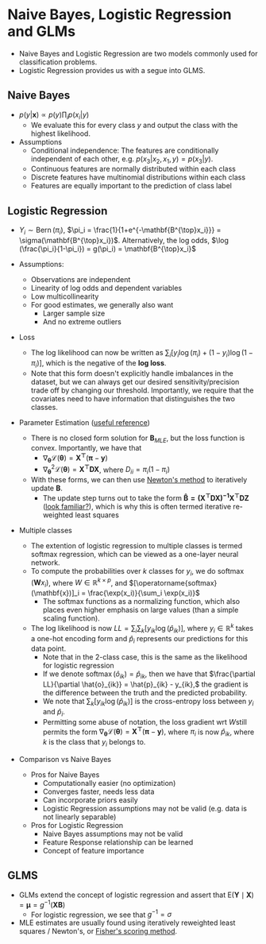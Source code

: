 # Naive Bayes, Logistic Regression and GLMs

- Naive Bayes and Logistic Regression are two models commonly used for classification problems. 
- Logistic Regression provides us with a segue into GLMS.

## Naive Bayes
- $p(y | \mathbf{x}) \propto p(y) \prod_i p(x_i|y)$
  - We evaluate this for every class $y$ and output the class with the highest likelihood.
- Assumptions
  - Conditional independence: The features are conditionally independent of each other, e.g. $p(x_3 | x_2, x_1, y) = p(x_3|y)$.
  - Continuous features are normally distributed within each class
  - Discrete features have multinomial distributions within each class
  - Features are equally important to the prediction of class label

## Logistic Regression 

- $Y_i \sim \operatorname{Bern}(\pi_i),$ $\pi_i = \frac{1}{1+e^{-\mathbf{B^{\top}x_i}}} = \sigma(\mathbf{B^{\top}x_i})$. Alternatively, the log odds, $\log (\frac{\pi_i}{1-\pi_i}) = g(\pi_i) = \mathbf{B^{\top}x_i}$
- Assumptions:
  - Observations are independent
  - Linearity of log odds and dependent variables
  - Low multicollinearity
  - For good estimates, we generally also want
    - Larger sample size
    - And no extreme outliers
- Loss
  - The log likelihood can now be written as $\sum_i [y_i\log(\pi_i) + (1-y_i)\log(1-\pi_i)]$, which is the negative of the **log loss**.
  - Note that this form doesn't explicitly handle imbalances in the dataset, but we can always get our desired sensitivity/precision trade off by changing our threshold. Importantly, we require that the covariates need to have information that distinguishes the two classes.
- Parameter Estimation ([useful reference](https://stats.stackexchange.com/questions/344309/why-using-newtons-method-for-logistic-regression-optimization-is-called-iterati))
  - There is no closed form solution for $\mathbf{B}_{MLE}$, but the loss function is convex. Importantly, we have that
    - $\nabla_{\pmb\theta}\mathcal{L}(\pmb\theta) = \mathbf{X^{\top}}(\pmb\pi - \mathbf{y})$
    - $\nabla^2_{\pmb\theta}\mathcal{L}(\pmb\theta) = \mathbf{X^{\top}DX}$, where $D_{ii} = \pi_i(1-\pi_i)$ 
  - With these forms, we can then use [Newton's method](../../modern/concepts/notes.md) to iteratively update $\mathbf{B}$.
    - The update step turns out to take the form $\mathbf{\hat{B} = (X^{\top}DX)^{-1}X^{\top}DZ}$ ([look familiar?](../06_linear_regression_and_regularization/notes.md)), which is why this is often termed iterative re-weighted least squares
- Multiple classes
  - The extention of logistic regression to multiple classes is termed softmax regression, which can be viewed as a one-layer neural network. 
  - To compute the probabilities over $k$ classes for $y_i$, we do $\operatorname{softmax}(\mathbf{W}x_i)$, where $W \in \mathbb{R}^{k \times p}$, and $[\operatorname{softmax}(\mathbf{x})]_i = \frac{\exp(x_i)}{\sum_i \exp(x_i)}$
    - The softmax functions as a normalizing function, which also places even higher emphasis on large values (than a simple scaling function).
  - The log likelihood is now $LL =\sum_i\sum_k [y_{ik}\log(\hat{p}_{ik})$], where $y_i \in \mathbb{R}^k$ takes a one-hot encoding form and $\hat{p}_i$ represents our predictions for this data point.
    - Note that in the 2-class case, this is the same as the likelihood for logistic regression
    - If we denote $\operatorname{softmax}(\hat{o}_{ik}) = \hat{p}_{ik},$ then we have that $\frac{\partial LL}{\partial \hat{o}_{ik}} = \hat{p}_{ik} - y_{ik},$ the gradient is the difference between the truth and the predicted probability. 
    - We note that $\sum_k [y_{ik}\log(\hat{p}_{ik})]$ is the cross-entropy loss between $y_i$ and $\hat{p}_i$. 
    - Permitting some abuse of notation, the loss gradient wrt $W$still permits the form $\nabla_{\pmb\theta}\mathcal{L}(\pmb\theta) = \mathbf{X^{\top}}(\pmb\pi - \mathbf{y}),$ where $\pi_i$ is now $\hat{p}_{ik}$, where $k$ is the class that $y_i$ belongs to.

- Comparison vs Naive Bayes
  - Pros for Naive Bayes
    - Computationally easier (no optimization)
    - Converges faster, needs less data
    - Can incorporate priors easily
    - Logistic Regression assumptions may not be valid (e.g. data is not linearly separable)
  - Pros for Logistic Regression
    - Naive Bayes assumptions may not be valid
    - Feature Response relationship can be learned
    - Concept of feature importance

## GLMS
- GLMs extend the concept of logistic regression and assert that $\mathrm{E}(\mathbf{Y} \mid \mathbf{X})=\pmb{\mu}=g^{-1}(\mathbf{X} \mathbf{B})$
  - For logistic regression, we see that $g^{-1} = \sigma$
- MLE estimates are usually found using iteratively reweighted least squares / Newton's, or [Fisher's scoring method](../../modern/concepts/notes.md).